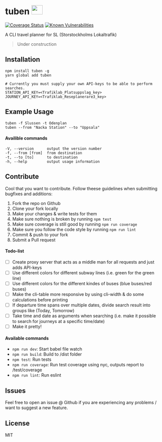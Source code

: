 # tuben <img src="https://upload.wikimedia.org/wikipedia/commons/thumb/a/aa/Storstockholms_Lokaltrafik_logo.svg/737px-Storstockholms_Lokaltrafik_logo.svg.png" width="36,85" height="30"> 
[![Coverage Status](https://coveralls.io/repos/github/ollelauribostrom/tuben/badge.svg?branch=master)](https://coveralls.io/github/ollelauribostrom/tuben?branch=master) [![Known Vulnerabilities](https://snyk.io/test/github/ollelauribostrom/tuben/badge.svg)](https://snyk.io/test/github/ollelauribostrom/tuben)

A CLI travel planner for SL (Storstockholms Lokaltrafik)

> Under construction

Installation
------------
`npm install tuben -g`   
`yarn global add tuben`

```
# Currently you must supply your own API-keys to be able to perform searches. 
STATION_API_KEY=<Trafiklab_Platsuppslag_key>
JOURNEY_API_KEY=<Trafiklab_Reseplanerare3_key>
```

Example Usage
-------------
`tuben -f Slussen -t Odenplan`   
`tuben --from "Nacka Station" --to "Uppsala"`

#### Availible commands
    -V, --version      output the version number
    -f, --from [from]  from destination
    -t, --to [to]      to destination
    -h, --help         output usage information

Contribute
----------
Cool that you want to contribute. Follow theese guidelines when submitting bugfixes and additions:

1. Fork the repo on Github
2. Clone your fork locally
3. Make your changes & write tests for them
4. Make sure nothing is broken by running `npm test`
5. Make sure coverage is still good by running `npm run coverage`
6. Make sure you follow the code style by running `npm run lint`
7. Commit & push to your fork
8. Submit a Pull request

#### Todo-list
- [ ] Create proxy server that acts as a middle man for all requests and just adds API-keys
- [ ] Use different colors for different subway lines (i.e. green for the green line)
- [ ] Use different colors for the different kindes of buses (blue buses/red buses)
- [ ] Make the cli-table more responsive by using cli-width & do some calculations before printing
- [ ] If departure time spans over multiple dates, divide search result into groups like (Today, Tomorrow)
- [ ] Take time and date as arguments when searching (i.e. make it possible to search for journeys at a specific time/date)
- [ ] Make it pretty!

#### Available commands
- `npm run dev`: Start babel file watch
- `npm run build`: Build to /dist folder
- `npm test`: Run tests
- `npm run coverage`: Run test coverage using nyc, outputs report to /test/coverage
- `npm run lint`: Run eslint

Issues
------
Feel free to open an issue @ Github if you are experiencing any problems / want to suggest a new feature.

License
-------
MIT
